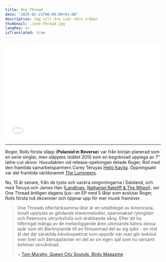```yaml
---
title: One Thread
date: "2025-02-21T00:00:00+01:00"
description: Jag vill dra isär våra trådar
thumbnail: ./one-thread.jpg
langKey: sv
isTranslated: true
---
```


<iframe width="100%" height="310" src="//bandcamp.com/EmbeddedPlayer/album=1079686129/size=large/bgcol=ffffff/linkcol=0687f5/artwork=small/transparent=true/" seamless="" frameborder="0"></iframe>

---

Roger, Rolls första släpp (**Polaroid in Reverse**) var från början planerad som en serie singlar, men släpptes istället 2010 som en begränsad upplaga av 7" lathe-cut skivor. Huvudakten vid release-spelningen delade Roger, Roll med den framtida samarbetspartnern Corey Teruyas [Hello Kavita](https://open.spotify.com/album/6ZYUnUgu80KQ8GlrEVaij6). Öppningsakt var det framtida världsnamet [The Lumineers](https://open.spotify.com/album/2MTEiVNgRgIvVIrJAqHNBu).

Nu, 15 år senare, från de tysta och vackra omgivningarna i Dalsland, och med Teruya och James Han ([Landlines](https://open.spotify.com/artist/6GDiB0aIxZqPwgDpysxbIE?si=0M3nvvPrRA28m0F95EJpuw), [Nathaniel Rateliff & The Wheel](https://open.spotify.com/album/5sMF0P8JErrHQISyKFqfOs?si=otqCuCNwRv-w0f7fa-biWA)), ser One Thread äntligen dagens ljus--en EP med 5 låtar som avslutar Roger, Rolls första två decennier och öppnar upp för mer musik framöver.

> One Threads eftertänksamma låtar är en smältdegel av Americana, tonalt upplysta av glödande klavermelodier, sparsmakad rytmgitarr och Petersons uttrycksfulla och drabbande sång. Efter att ha tillbringat många av de mellanliggande åren utomlands känns dessa spår som ett återknytande till en försummad del av sig själv - en röst åt det där särskilda känslospektrat som uppstår när man gör bokslut över livet och återupptäcker en del av sin egen själ som nu varsamt behöver omvårdnad.
>
> ~ [Tom Murphy, Queen City Sounds, Birdy Magazine](https://www.birdymagazine.com/issue/138/)
